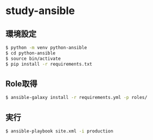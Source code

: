 study-ansible
=============

環境設定
--------

```sh
$ python -m venv python-ansible
$ cd python-ansible
$ source bin/activate
$ pip install -r requirements.txt
```


Role取得
--------

```sh
$ ansible-galaxy install -r requirements.yml -p roles/
```


実行
----

```sh
$ ansible-playbook site.xml -i production
```
